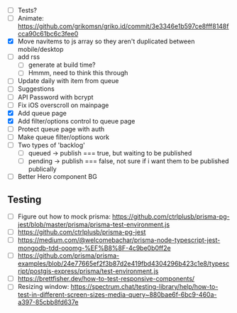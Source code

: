 - [ ] Tests?
- [ ] Animate: https://github.com/grikomsn/griko.id/commit/3e3346e1b597ce8fff8148fcca90c61bc6c3fee0
- [x] Move navitems to js array so they aren't duplicated between mobile/desktop
- [ ] add rss
  - [ ] generate at build time?
  - [ ] Hmmm, need to think this through
- [ ] Update daily with item from queue
- [ ] Suggestions
- [ ] API Password with bcrypt
- [ ] Fix iOS overscroll on mainpage
- [x] Add queue page
- [x] Add filter/options control to queue page
- [ ] Protect queue page with auth
- [ ] Make queue filter/options work
- [ ] Two types of 'backlog'
  - [ ] queued -> publish === true, but waiting to be published
  - [ ] pending -> publish === false, not sure if i want them to be published publically
- [ ] Better Hero component BG

## Testing

- [ ] Figure out how to mock prisma: https://github.com/ctrlplusb/prisma-pg-jest/blob/master/prisma/prisma-test-environment.js
- [ ] https://github.com/ctrlplusb/prisma-pg-jest
- [ ] https://medium.com/@welcomebachar/prisma-node-typescript-jest-mongodb-tdd-ooomg-%EF%B8%8F-4c9be0b0ff2e
- [ ] https://github.com/prisma/prisma-examples/blob/24e77665ef2f3b87d2e419fbd4304296b423c1e8/typescript/postgis-express/prisma/test-environment.js
- [ ] https://brettfisher.dev/how-to-test-responsive-components/
- [ ] Resizing window: https://spectrum.chat/testing-library/help/how-to-test-in-different-screen-sizes-media-query~880bae6f-6bc9-460a-a397-85cbb8fd637e